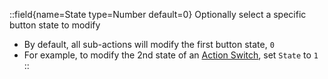 ::field{name=State type=Number default=0}
Optionally select a specific button state to modify
- By default, all sub-actions will modify the first button state, `0`
- For example, to modify the 2nd state of an [Action Switch](https://streamdeck.streamer.bot/guide/keys#action-switch), set `State` to `1`
::